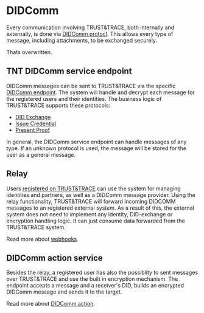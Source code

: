 # DIDComm

Every communication involving TRUST&TRACE, both internally and externally, is done via [DIDComm protocl](https://github.com/decentralized-identity/DIDComm-js/blob/master/docs/README.md). This allows every type of message, including attachments, to be exchanged securely.

Thats overwritten.

## TNT DIDComm service endpoint

DIDComm messages can be sent to TRUST&TRACE via the specific [DIDComm endpoint](https://tntservices-ce07.azurewebsites.net/api/didcomm). The system will handle and decrypt each message for the registered users and their identities. The business logic of TRUST&TRACE supports these protocols:

* [DID Exchange](https://github.com/hyperledger/aries-rfcs/tree/master/features/0023-did-exchange)
* [Issue Credential](https://github.com/hyperledger/aries-rfcs/tree/master/features/0036-issue-credential)
* [Present Proof](https://github.com/hyperledger/aries-rfcs/tree/master/features/0037-present-proof)

In general, the DIDComm service endpoint can handle messages of any type. If an unknown protocol is used, the message will be stored for the user as a general message.

## Relay

Users [registered on TRUST&TRACE](https://app.trust-trace.com) can use the system for managing identities and partners, as well as a DIDComm message provider. Using the relay functionality, TRUST&TRACE will forward incoming DIDCOMM messages to an registered external system. As a result of this, the external system does not need to implement any identity, DID-exchange or encryption handling logic. It can just consume data forwarded from the TRUST&TRACE system.

Read more about [webhooks](https://github.com/evannetwork/tnt-docs/tree/428ebaad43521b00969685cd576c51ef7fc72bc5/didcomm/webhooks/README.md).

## DIDComm action service

Besides the relay, a registered user has also the possiblity to sent messages over TRUST&TRACE and use the built in encryption mechanism. The endpoint accepts a message and a receiver's DID, builds an encrypted DIDComm message and sends it to the target.

Read more about [DIDComm action](https://github.com/evannetwork/tnt-docs/tree/428ebaad43521b00969685cd576c51ef7fc72bc5/services/actions/didcomm/README.md).
